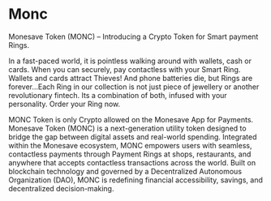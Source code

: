 # Monc
Monesave Token (MONC) – Introducing a Crypto Token for Smart payment Rings.

In a fast-paced world, it is pointless walking around with wallets, cash or cards. When you can securely, pay contactless with your Smart Ring.
Wallets and cards attract Thieves! And phone batteries die, but Rings are forever…Each Ring in our collection is not just piece of jewellery or another revolutionary fintech. Its a combination of both, infused with your personality. Order your Ring now.

MONC Token is only Crypto allowed on the Monesave App for Payments. Monesave Token (MONC) is a next-generation utility token designed to bridge the gap between digital assets and real-world spending. 
Integrated within the Monesave ecosystem, MONC empowers users with seamless, contactless payments through Payment Rings at shops, restaurants, and anywhere that accepts contactless transactions across the world. 
Built on blockchain technology and governed by a Decentralized Autonomous Organization (DAO), MONC is redefining financial accessibility, savings, and decentralized decision-making.
